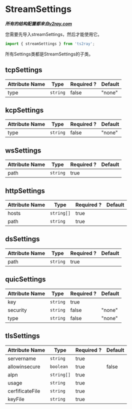 # StreamSettings

***所有的结构配置都来自[v2ray.com](https://v2ray.com)***

您需要先导入streamSettings，然后才能使用它。

```typescript
import { streamSettings } from 'ts2ray';
```

所有Settings类都是StreamSettings的子类。

## tcpSettings

| Attribute Name | Type     | Required ? | Default |
| -------------- | -------- | ---------- | ------- |
| type           | `string` | false      | "none"  |

## kcpSettings

| Attribute Name | Type     | Required ? | Default |
| -------------- | -------- | ---------- | ------- |
| type           | `string` | false      | "none"  |

## wsSettings

| Attribute Name | Type     | Required ? | Default |
| -------------- | -------- | ---------- | ------- |
| path           | `string` | true       |         |

## httpSettings

| Attribute Name | Type       | Required ? | Default |
| -------------- | ---------- | ---------- | ------- |
| hosts          | `string[]` | true       |         |
| path           | `string`   | true       |         |

## dsSettings

| Attribute Name | Type     | Required ? | Default |
| -------------- | -------- | ---------- | ------- |
| path           | `string` | true       |         |

## quicSettings

| Attribute Name | Type     | Required ? | Default |
| -------------- | -------- | ---------- | ------- |
| key            | `string` | true       |         |
| security       | `string` | false      | "none"  |
| type           | `string` | false      | "none"  |

## tlsSettings

| Attribute Name  | Type       | Required ? | Default |
| --------------- | ---------- | ---------- | ------- |
| servername      | `string`   | true       |         |
| allowinsecure   | `boolean`  | true       | false   |
| alpn            | `string[]` | true       |         |
| usage           | `string`   | true       |         |
| cerfificateFile | `string`   | true       |         |
| keyFile         | `string`   | true       |         |